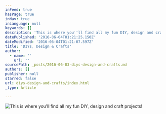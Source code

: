 ```yaml
---
inFeed: true
hasPage: true
inNav: true
inLanguage: null
keywords: []
description: 'This is where you''ll find all my fun DIY, design and craft projects!'
datePublished: '2016-06-04T01:21:25.150Z'
dateModified: '2016-06-04T01:21:07.597Z'
title: 'DIYs, Design & Crafts'
author:
  - name: ''
    url: ''
sourcePath: _posts/2016-06-03-diys-design-and-crafts.md
authors: []
publisher: null
starred: false
url: diys-design-and-crafts/index.html
_type: Article

---
```

![This is where you'll find all my fun DIY, design and craft projects!](https://the-grid-user-content.s3-us-west-2.amazonaws.com/32c3666b-742b-44fd-b79f-eee9e4732597.jpg)